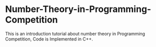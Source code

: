# Number-Theory-in-Programming-Competition
This is an introduction tutorial about number theory in Programming Competition, Code is Implemented in C++.
